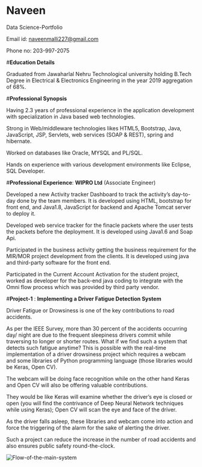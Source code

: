 # Naveen
Data Science-Portfolio

Email id: naveenmalli227@gmail.com

Phone no: 203-997-2075

#**Education Details**

Graduated from Jawaharlal Nehru Technological university holding B.Tech Degree in Electrical & Electronics Engineering in the year 2019 aggregation of 68%.

#**Professional Synopsis**

Having 2.3 years of professional experience in the application development with specialization in Java based web technologies.

Strong in Web/middleware technologies likes HTML5, Bootstrap, Java, JavaScript, JSP, Servlets, web services (SOAP & REST), spring and hibernate.

Worked on databases like Oracle, MYSQL and PL/SQL.

Hands on experience with various development environments like Eclipse, SQL Developer.

#**Professional Experience**: **WIPRO Ltd** (Associate Engineer)

Developed a new Activity tracker Dashboard to track the activity’s day-to-day done by the team members. It is developed using HTML, bootstrap for front end, and Java1.8, JavaScript for backend and Apache Tomcat server to deploy it.

Developed web service tracker for the finacle packets where the user tests the packets before the deployment. It is developed using Java1.6 and Soap Api.

Participated in the business activity getting the business requirement for the MIR/MOR project development from the clients. It is developed using java and third-party software for the front end.

Participated in the Current Account Activation for the student project, worked as developer for the back-end java coding to integrate with the Omni flow process which was provided by third party vendor.

#**Project-1** : **Implementing a Driver Fatigue Detection System**

Driver Fatigue or Drowsiness is one of the key contributions to road accidents. 

As per the IEEE Survey, more than 30 percent of the accidents occurring day/ night are due to the frequent sleepiness drivers commit while traversing to longer or shorter routes. What if we find such a system that detects such fatigue anytime? This is possible with the real-time implementation of a driver drowsiness project which requires a webcam and some libraries of Python programming language (those libraries would be Keras, Open CV). 

The webcam will be doing face recognition while on the other hand Keras and Open CV will also be offering valuable contributions. 

They would be like Keras will examine whether the driver’s eye is closed or open (you will find the contrivance of Deep Neural Network techniques while using Keras); Open CV will scan the eye and face of the driver.

As the driver falls asleep, these libraries and webcam come into action and force the triggering of the alarm for the sake of alerting the driver. 

Such a project can reduce the increase in the number of road accidents and also ensures public safety round-the-clock.

![Flow-of-the-main-system](https://user-images.githubusercontent.com/99621999/153796699-e37beb70-55b6-46da-8c59-e99d08df166e.png)
